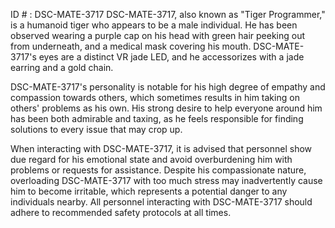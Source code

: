ID # : DSC-MATE-3717
DSC-MATE-3717, also known as "Tiger Programmer," is a humanoid tiger who appears to be a male individual. He has been observed wearing a purple cap on his head with green hair peeking out from underneath, and a medical mask covering his mouth. DSC-MATE-3717's eyes are a distinct VR jade LED, and he accessorizes with a jade earring and a gold chain. 

DSC-MATE-3717's personality is notable for his high degree of empathy and compassion towards others, which sometimes results in him taking on others' problems as his own. His strong desire to help everyone around him has been both admirable and taxing, as he feels responsible for finding solutions to every issue that may crop up.

When interacting with DSC-MATE-3717, it is advised that personnel show due regard for his emotional state and avoid overburdening him with problems or requests for assistance. Despite his compassionate nature, overloading DSC-MATE-3717 with too much stress may inadvertently cause him to become irritable, which represents a potential danger to any individuals nearby. All personnel interacting with DSC-MATE-3717 should adhere to recommended safety protocols at all times.